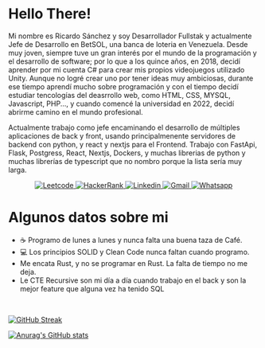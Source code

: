 # Hello There!

Mi nombre es Ricardo Sánchez y soy Desarrollador Fullstak y actualmente Jefe de Desarrollo en BetSOL, una banca de loteria en Venezuela. Desde muy joven, siempre tuve un gran interés por el mundo de la programación y el desarrollo de software; por lo que a los quince años, en 2018, decidí aprender por mi cuenta C# para crear mis propios videojuegos utilizado Unity. Aunque no logré crear uno por tener ideas muy ambiciosas, durante ese tiempo aprendí mucho sobre programación y con el tiempo decidí estudiar tencologías del deasrrollo web, como HTML, CSS, MYSQL, Javascript, PHP..., y cuando comencé la universidad en 2022, decidí abrirme camino en el mundo profesional.

Actualmente trabajo como jefe encaminando el desarrollo de múltiples aplicaciones de back y front, usando principalmenente servidores de backend con python, y react y nextjs para el Frontend. Trabajo con FastApi, Flask, Postgress, React, Nextjs, Dockers, y muchas librerias de python y muchas librerías de typescript que no nombro porque la lista sería muy larga. 

<div align="center">
  <a href='https://leetcode.com/Rickhersd/'>
    <img  src="https://img.shields.io/badge/-LeetCode-FFA116?style=for-the-badge&logo=LeetCode&logoColor=black" alt="Leetcode"/>
  </a>
  <a href='https://www.hackerrank.com/Rickhersd2002'>
    <img src="https://img.shields.io/badge/-Hackerrank-2EC866?style=for-the-badge&logo=HackerRank&logoColor=white" alt="HackerRank"/>
  </a>
  <a href='https://www.linkedin.com/in/ricardosanchez-dev/'>
    <img src="https://img.shields.io/badge/LinkedIn-0077B5?style=for-the-badge&logo=linkedin&logoColor=white"alt="Linkedin"/>
  </a>
  <a href='mailto:rickhersd2002@gmail.com'>
    <img src="https://img.shields.io/badge/Gmail-D14836?style=for-the-badge&logo=gmail&logoColor=white" alt="Gmail"/>
  </a>
  <a href="https://wa.me/584120260569?text=Hola,%20Ricardo">
    <img  src="https://img.shields.io/badge/WhatsApp-25D366?style=for-the-badge&logo=whatsapp&logoColor=white" alt="Whatsapp"/>
  </a>
</div>

# Algunos datos sobre mi

- ☕ Programo de lunes a lunes y nunca falta una buena taza de Café.
- 💻 Los principios SOLID y Clean Code nunca faltan cuando programo.
- Me encata Rust, y no se programar en Rust. La falta de tiempo no me deja.
- Le CTE Recursive son mi día a día cuando trabajo en el back y son la mejor feature que alguna vez ha tenido SQL

<br/>

[![GitHub Streak](http://github-readme-streak-stats.herokuapp.com?user=Rickhersd&theme=dark&border_radius=5&locale=es)](https://git.io/streak-stats)

[![Anurag's GitHub stats](https://github-readme-stats-rickhersd.vercel.app/api?username=Rickhersd&theme=dark&border_radius=5&locale=es)](https://github.com/Rickhersd/github-readme-stats)

